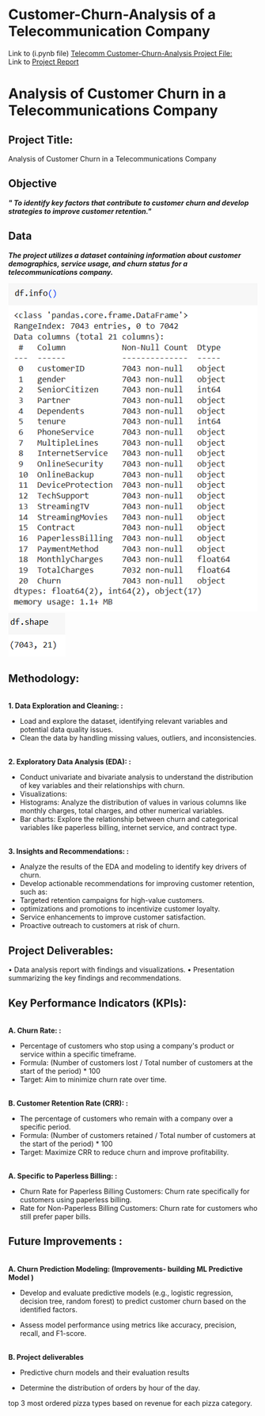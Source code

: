 # Customer-Churn-Analysis of a Telecommunication Company

Link to (i.pynb file) <a href="https://colab.research.google.com/drive/1rmcuJKS5YLlgjtRknHP6wlqjXln7EziW?usp=sharing">Telecomm Customer-Churn-Analysis Project File:</a>
<br>Link to <a href="https://github.com/Sparsh-Dwivedi/Customer-Churn-Analysis/blob/main/Final%20Report.pdf">Project Report</a></br>

# Analysis of Customer Churn in a Telecommunications Company

## **Project Title:**
Analysis of Customer Churn in a Telecommunications Company

## **Objective**
<b><i>" To identify key factors that contribute to customer churn and develop strategies to improve customer retention."</i></b>

## **Data**
<b><i> The project utilizes a dataset containing information about customer demographics, service usage, and churn status for a telecommunications company.</i></b>

![Alt text of the image]( https://github.com/Sparsh-Dwivedi/Customer-Churn-Analysis/blob/main/Report%20visualizations/Dataset%20info.png)
![Alt text of the image]( https://github.com/Sparsh-Dwivedi/Customer-Churn-Analysis/blob/main/Report%20visualizations/Dataset%20shape.png)

## **Methodology:**

<br><b>1. Data Exploration and Cleaning: :</b></br>
*	Load and explore the dataset, identifying relevant variables and potential data quality issues.
*	Clean the data by handling missing values, outliers, and inconsistencies.

<br><b>2. Exploratory Data Analysis (EDA): :</b></br>
*	Conduct univariate and bivariate analysis to understand the distribution of key variables and their relationships with churn.
*	Visualizations: 
*	Histograms: Analyze the distribution of values in various columns like monthly charges, total charges, and other numerical variables.
*	Bar charts: Explore the relationship between churn and categorical variables like paperless billing, internet service, and contract type.

<br><b>3.  Insights and Recommendations: :</b></br>
*	Analyze the results of the EDA and modeling to identify key drivers of churn.
*	Develop actionable recommendations for improving customer retention, such as: 
*	Targeted retention campaigns for high-value customers.
*	optimizations and promotions to incentivize customer loyalty.
*	Service enhancements to improve customer satisfaction.
*	Proactive outreach to customers at risk of churn.

## **Project Deliverables:**
•	Data analysis report with findings and visualizations.
•	Presentation summarizing the key findings and recommendations.

## **Key Performance Indicators (KPIs):**

<br><b>A. Churn Rate: :</b></br>
* Percentage of customers who stop using a company's product or service within a specific timeframe.
* Formula: (Number of customers lost / Total number of customers at the start of the period) * 100
*  Target: Aim to minimize churn rate over time.

<br><b>B. Customer Retention Rate (CRR): :</b></br>
* The percentage of customers who remain with a company over a specific period.
*	Formula: (Number of customers retained / Total number of customers at the start of the period) * 100
*	Target: Maximize CRR to reduce churn and improve profitability.

<br><b>A. Specific to Paperless Billing: :</b></br>
*	Churn Rate for Paperless Billing Customers: Churn rate specifically for customers using paperless billing.
*	Rate for Non-Paperless Billing Customers: Churn rate for customers who still prefer paper bills.

## **Future Improvements :**

<br><b>A. Churn Prediction Modeling: (Improvements- building ML Predictive Model )</br></b>

*	Develop and evaluate predictive models (e.g., logistic regression, decision tree, random forest) to predict customer churn based on the identified factors.

* Assess model performance using metrics like accuracy, precision, recall, and F1-score.

<br><b>B. Project deliverables</br></b>

*	Predictive churn models and their evaluation results

*	Determine the distribution of orders by hour of the day.

top 3 most ordered pizza types based on revenue for each pizza category.



